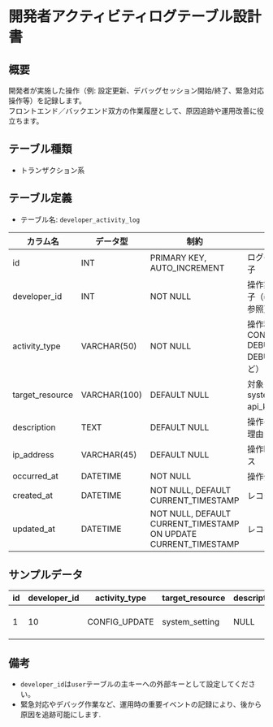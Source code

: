 # 開発者アクティビティログテーブル設計書

## 概要
開発者が実施した操作（例: 設定更新、デバッグセッション開始/終了、緊急対応操作等）を記録します。  
フロントエンド／バックエンド双方の作業履歴として、原因追跡や運用改善に役立ちます。

## テーブル種類
- トランザクション系

## テーブル定義
- テーブル名: `developer_activity_log`

| カラム名         | データ型      | 制約                                      | 説明                                    |
|------------------|---------------|-------------------------------------------|-----------------------------------------|
| id               | INT           | PRIMARY KEY, AUTO_INCREMENT               | ログの一意な識別子                        |
| developer_id     | INT           | NOT NULL                                  | 操作実施者の識別子（`user` テーブル参照）   |
| activity_type    | VARCHAR(50)   | NOT NULL                                  | 操作種別（例: CONFIG_UPDATE, DEBUG_START, DEBUG_END など）|
| target_resource  | VARCHAR(100)  | DEFAULT NULL                              | 対象リソース（例: system_setting, api_key 等）|
| description      | TEXT          | DEFAULT NULL                              | 操作の詳細または理由                     |
| ip_address       | VARCHAR(45)   | DEFAULT NULL                              | 操作時のIPアドレス                        |
| occurred_at      | DATETIME      | NOT NULL                                  | 操作発生日時                           |
| created_at       | DATETIME      | NOT NULL, DEFAULT CURRENT_TIMESTAMP       | レコード作成日時                        |
| updated_at       | DATETIME      | NOT NULL, DEFAULT CURRENT_TIMESTAMP ON UPDATE CURRENT_TIMESTAMP | レコード更新日時            |

## サンプルデータ
| id | developer_id | activity_type   | target_resource | description | occurred_at          | created_at           |
|----|--------------|-----------------|-----------------|-------------|----------------------|----------------------|
| 1  | 10           | CONFIG_UPDATE   | system_setting  | NULL        | 2023-10-01 12:00:00  | 2023-10-01 12:00:00  |

## 備考
- `developer_id`は`user`テーブルの主キーへの外部キーとして設定してください。
- 緊急対応やデバッグ作業など、運用時の重要イベントの記録により、後から原因を追跡可能にします.
